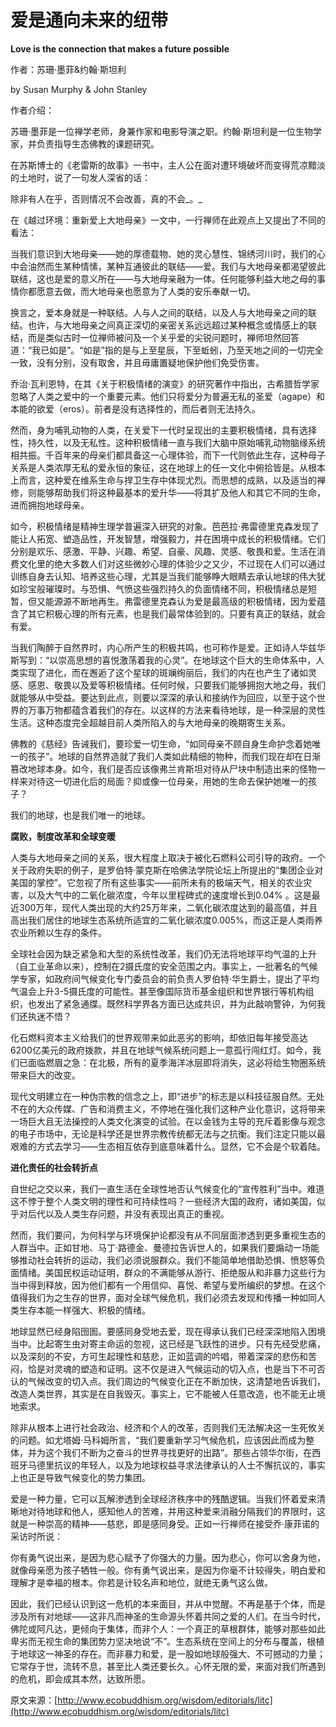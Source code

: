 # 爱是通向未来的纽带

**Love is the connection that makes a future possible**

作者：苏珊·墨菲&约翰·斯坦利

by Susan Murphy & John Stanley

作者介绍：

苏珊·墨菲是一位禅学老师，身兼作家和电影导演之职。约翰·斯坦利是一位生物学家，并负责指导生态佛教的课题研究。

在苏斯博士的《老雷斯的故事》一书中，主人公在面对遭环境破坏而变得荒凉黯淡的土地时，说了一句发人深省的话：

除非有人在乎，否则情况不会改善，真的不会_。_

在《越过环境：重新爱上大地母亲》一文中，一行禅师在此观点上又提出了不同的看法：

当我们意识到大地母亲——她的厚德载物、她的灵心慧性、锦绣河川时，我们的心中会油然而生某种情愫，某种互通彼此的联结——爱。我们与大地母亲都渴望彼此联结，这也是爱的意义所在——与大地母亲融为一体。任何能够利益大地之母的事情你都愿意去做，而大地母亲也愿意为了人类的安乐奉献一切。

换言之，爱本身就是一种联结。人与人之间的联结，以及人与大地母亲之间的联结。也许，与大地母亲之间真正深切的亲密关系远远超过某种概念或情感上的联结，而是类似古时一位禅师被问及一个关乎爱的尖锐问题时，禅师坦然回答道：“我已如是”。“如是”指的是与上至星辰，下至蚯蚓，乃至天地之间的一切完全一致，没有分别，没有取舍，并且毋庸置疑地保护他们免受伤害。

乔治·瓦利恩特，在其《关于积极情绪的演变》的研究著作中指出，古希腊哲学家忽略了人类之爱中的一个重要元素。他们只将爱分为普遍无私的圣爱（agape）和本能的欲爱（eros）。前者是没有选择性的，而后者则无法持久。

然而，身为哺乳动物的人类，在关爱下一代时呈现出的主要积极情绪，具有选择性，持久性，以及无私性。这种积极情绪一直与我们大脑中原始哺乳动物脑缘系统相共振。千百年来的母亲们都具备这一心理体验，而下一代则依此生存，这种母子关系是人类浓厚无私的爱永恒的象征，这在地球上的任一文化中俯拾皆是。从根本上而言，这种爱在维系生命与捍卫生存中体现尤烈。而思想的成熟，以及适当的禅修，则能够帮助我们将这种最基本的爱升华——将其扩及他人和其它不同的生命，进而拥抱地球母亲。

如今，积极情绪是精神生理学普遍深入研究的对象。芭芭拉·弗雷德里克森发现了能让人拓宽、塑造品性，开发智慧，增强毅力，并在困境中成长的积极情绪。它们分别是欢乐、感激、平静、兴趣、希望、自豪、风趣、灵感、敬畏和爱。生活在消费文化里的绝大多数人们对这些微妙心理的体验少之又少，不过现在人们可以通过训练自身去认知、培养这些心理，尤其是当我们能够睁大眼睛去承认地球的伟大犹如珍宝般璀璨时。与恐惧、气愤这些强烈持久的负面情绪不同，积极情绪总是短暂，但又能源源不断地再生。弗雷德里克森认为爱是最高级的积极情绪，因为爱蕴含了其它积极心理的所有元素，也是我们最常体验到的。只要有真正的联结，就会有爱。

当我们陶醉于自然界时，内心所产生的积极共鸣，也可称作是爱。正如诗人华兹华斯写到：“以崇高思想的喜悦激荡着我的心灵”。在地球这个巨大的生命体系中，人类实现了进化，而在邂逅了这个星球的斑斓绚丽后，我们的内在也产生了诸如灵感、感恩、敬畏以及爱等积极情绪。任何时候，只要我们能够拥抱大地之母，我们就能够从中受益。要达到此点，则要以深深的承认和接纳作为回应，以至于这个世界的万事万物都蕴含着我们的存在。以这样的方法来看待地球，是一种深层的灵性生活。这种态度完全超越目前人类所陷入的与大地母亲的晚期寄生关系。

佛教的《慈经》告诫我们，要珍爱一切生命，“如同母亲不顾自身生命护念着她唯一的孩子”。地球的自然界造就了我们人类如此精细的物种，而我们现在却在日渐篡改地球本身。如今，我们是否应该像弗兰肯斯坦对待从尸块中制造出来的怪物一样来对待这一切进化后的局面？抑或像一位母亲，用她的生命去保护她唯一的孩子？

我们的地球，也是我们唯一的地球。

**腐败，制度改革和全球变暖**

人类与大地母亲之间的关系，很大程度上取决于被化石燃料公司引导的政府。一个关于政府失职的例子，是罗伯特·蒙克斯在哈佛法学院论坛上所提出的“集团企业对美国的掌控”。它忽视了所有这些事实——前所未有的极端天气，相关的农业灾害，以及大气中的二氧化碳浓度，今年以里程碑式的速度增长到0.04% 。这是最近300万年，现代人类出现的大约25万年来，二氧化碳浓度达到的最高值，并且高出我们居住的地球生态系统所适宜的二氧化碳浓度0.005%，而这正是人类雨养农业所赖以生存的条件。

全球社会因为缺乏紧急和大型的系统性改革，我们仍无法将地球平均气温的上升（自工业革命以来），控制在2摄氏度的安全范围之内。事实上，一批著名的气候学专家，如政府间气候变化专门委员会的前负责人罗伯特·华生爵士，提出了平均气温会上升3-5摄氏度的可能性。甚至像国际货币基金组织和世界银行等机构组织，也发出了紧急通牒。既然科学界各方面已达成共识，并为此敲响警钟，为何我们还执迷不悟？

化石燃料资本主义给我们的世界观带来如此恶劣的影响，却依旧每年接受高达6200亿美元的政府拨款，并且在地球气候系统问题上一意孤行闯红灯。如今，我们已面临燃眉之急：在北极，所有的夏季海洋冰层即将消失，这必将给生物圈系统带来巨大的改变。

现代文明建立在一种伪宗教的信念之上，即“进步”的标志是以科技征服自然。无处不在的大众传媒、广告和消费主义，不停地在强化我们这种产业化意识，这将带来一场巨大且无法操控的人类文化演变的试验。在以金钱为主导的充斥着影像与观念的电子市场中，无论是科学还是世界宗教传统都无法与之抗衡。我们注定只能以最艰难的方式去学习——生态相互依存到底意味着什么。显然，它不会是个软着陆。

**进化责任的社会转折点**

自世纪之交以来，我们一直生活在全球性地否认气候变化的“宣传胜利”当中。难道这不悖于整个人类文明的理性和可持续性吗？一些经济大国的政府，诸如美国，似乎对后代以及人类生存问题，并没有表现出真正的重视。

然而，我们要问，为何科学与环境保护论都没有从不同层面渗透到更多重视生态的人群当中。正如甘地、马丁·路德金、曼德拉告诉世人的，如果我们要煽动一场能够推动社会转折的运动，我们必须说服群众。我们不能简单地借助恐惧、愤怒等负面情绪。美国民权运动证明，群众的不满能够从游行、拒绝服从和非暴力这些行为当中得到释放，因为他们都有一个用信仰、喜悦、希望与爱所编织的梦想。在这个值得我们为之生存的世界，面对全球气候危机，我们必须去发现和传播一种如同人类生存本能一样强大、积极的情绪。

地球显然已经身陷囹圄。要感同身受地去爱，现在得承认我们已经深深地陷入困境当中。比起寄生虫对寄主命运的忽视，这已经是飞跃性的进步。只有先经受悲痛，以及深刻的不安，方可生起理性和慈悲，正如蓝调的吟唱，带着深深的悲伤和苦闷，恰是对灵魂的塑造和证明。这不仅是进入气候运动的切入点，也是当下不可否认的气候改变的切入点。我们周边的气候变化正在不断加快，这清楚地告诉我们，改造人类世界，其实是在自我毁灭。事实上，它不能被人任意改造，也不能无止境地索求。

除非从根本上进行社会政治、经济和个人的改革，否则我们无法解决这一生死攸关的问题。如尤塔姆·马科姆所言，“我们要重新学习气候危机，应该因此而成为整体，并为这个我们不断为之奋斗的世界寻找更好的出路”。那些占领华尔街，在西班牙马德里抗议的年轻人，以及为地球权益寻求法律承认的人士不懈抗议的，事实上也正是导致气候变化的势力集团。

爱是一种力量，它可以瓦解渗透到全球经济秩序中的残酷逻辑。当我们怀着爱来清晰地对待地球和他人，感知他人的苦难，并用这种爱来消融分隔我们的界限时，这就是一种崇高的精神——慈悲，即是感同身受。正如一行禅师在接受乔·康菲诺的采访时所说：

你有勇气说出来，是因为悲心赋予了你强大的力量。因为悲心，你可以舍身为他，就像母亲愿为孩子牺牲一般。你有勇气说出来，是因为你毫不计较得失，明白爱和理解才是幸福的根本。你若是计较名声和地位，就绝无勇气这么做。

因此，我们已经认识到这一危机的本来面目，并从中觉醒。不再是基于个体，而是涉及所有对地球——这非凡而神圣的生命源头怀着共同之爱的人们。在当今时代，佛陀或阿凡达，更倾向于集体，而非个人：一个真正的草根群体，能够对那些如此卑劣而无视生命的集团势力坚决地说“不”。生态系统在空间上的分布与覆盖，根植于地球这一神圣的存在。而非暴力和爱，是一股如地球般强大、不可撼动的力量；它常存于世，流转不息，甚至比人类还要长久。心怀无限的爱，来面对我们所遇到的危机，即会成其本然，达致所愿。

原文来源：[http://www.ecobuddhism.org/wisdom/editorials/litc](http://www.ecobuddhism.org/wisdom/editorials/litc)

